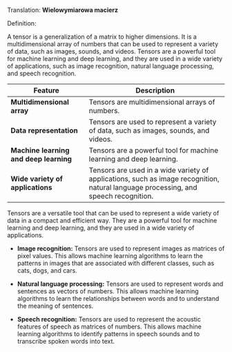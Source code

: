 Translation: **Wielowymiarowa macierz**

Definition:

A tensor is a generalization of a matrix to higher dimensions. It is a multidimensional array of numbers that can be used to represent a variety of data, such as images, sounds, and videos. Tensors are a powerful tool for machine learning and deep learning, and they are used in a wide variety of applications, such as image recognition, natural language processing, and speech recognition.

|Feature|Description|
|---|---|
|**Multidimensional array**|Tensors are multidimensional arrays of numbers.|
|**Data representation**|Tensors are used to represent a variety of data, such as images, sounds, and videos.|
|**Machine learning and deep learning**|Tensors are a powerful tool for machine learning and deep learning.|
|**Wide variety of applications**|Tensors are used in a wide variety of applications, such as image recognition, natural language processing, and speech recognition.|

Tensors are a versatile tool that can be used to represent a wide variety of data in a compact and efficient way. They are a powerful tool for machine learning and deep learning, and they are used in a wide variety of applications.

- **Image recognition:** Tensors are used to represent images as matrices of pixel values. This allows machine learning algorithms to learn the patterns in images that are associated with different classes, such as cats, dogs, and cars.
    
- **Natural language processing:** Tensors are used to represent words and sentences as vectors of numbers. This allows machine learning algorithms to learn the relationships between words and to understand the meaning of sentences.
    
- **Speech recognition:** Tensors are used to represent the acoustic features of speech as matrices of numbers. This allows machine learning algorithms to identify patterns in speech sounds and to transcribe spoken words into text.
    
